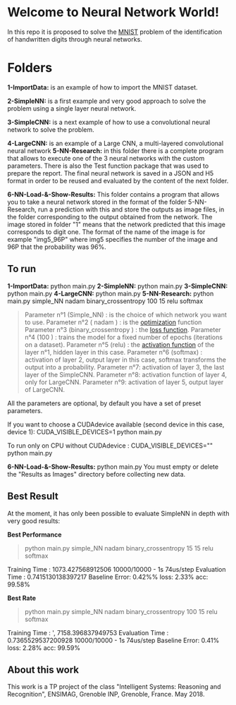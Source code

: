 # Welcome to Neural Network World!

In this repo it is proposed to solve the [MNIST](https://en.wikipedia.org/wiki/MNIST_database) problem of the identification of handwritten digits through neural networks.


# Folders

**1-ImportData:** is an example of how to import the MNIST dataset.

**2-SimpleNN:**  is a first example and very good approach to solve the problem using a single layer neural network.

**3-SimpleCNN:** is a next example of how to use a convolutional neural network to solve the problem.

**4-LargeCNN:** is an example of a Large CNN, a multi-layered convolutional neural network
**5-NN-Research:** in this folder there is a complete program that allows to execute one of the 3 neural networks with the custom parameters. There is also the Test function package that was used to prepare the report. The final neural network is saved in a JSON and H5 format in order to be reused and evaluated by the content of the next folder.

**6-NN-Load-&-Show-Results:** This folder contains a program that allows you to take a neural network stored in the format of the folder 5-NN-Research, run a prediction with this and store the outputs as image files, in the folder corresponding to the output obtained from the network.
The image stored in folder "1" means that the network predicted that this image corresponds to digit one. The format of the name of the image is for example "img5_96P" where img5 specifies the number of the image and 96P that the probability was 96%.


## To run

**1-ImportData:**  python main.py
**2-SimpleNN:** python main.py
**3-SimpleCNN:** python main.py
**4-LargeCNN:** python main.py
**5-NN-Research:**
  python main.py simple_NN nadam binary_crossentropy 100 15 relu softmax


> Parameter n°1 (Simple_NN) : is the choice of which network you want to use.
> Parameter n°2 ( nadam ) : is the [optimization](https://keras.io/optimizers/) function 
> Parameter n°3 (binary_crossentropy ) : the [loss function](https://keras.io/losses/).
> Parameter n°4 (100 ) : trains the model for a fixed number of epochs (iterations on a dataset).
> Parameter n°5 (relu) : the [activation function](https://keras.io/activations/) of the layer n°1, hidden layer in this case.
> Parameter n°6 (softmax) : activation of layer 2, output layer in this case, softmax transforms the output into a probability.
> Parameter n°7: activation of layer 3, the last layer of the SimpleCNN.
> Parameter n°8: activation function of layer 4, only for LargeCNN.
> Parameter n°9: activation of layer 5, output layer of LargeCNN.

All the parameters are optional, by default you have a set of preset parameters.

If you want to choose a CUDAdevice available (second device in this case, device 1):
CUDA_VISIBLE_DEVICES=1  python main.py 

To run only on CPU without CUDAdevice :
CUDA_VISIBLE_DEVICES=""  python main.py 

**6-NN-Load-&-Show-Results:** python main.py
You must empty or delete the "Results as Images" directory before collecting new data.

## Best Result
At the moment, it has only been possible to evaluate SimpleNN in depth with very good results:

**Best Performance**
>python main.py simple\_NN nadam binary\_crossentropy 15 15 relu softmax

Training Time :  1073.427568912506
10000/10000 - 1s 74us/step
Evaluation Time :  0.7415130138397217
Baseline Error: 0.42%%
loss: 2.33%
acc: 99.58%

**Best Rate**
>python main.py simple_NN nadam binary_crossentropy 100 15 relu softmax

Training Time : ', 7158.396837949753
Evaluation Time :  0.7365529537200928
10000/10000 - 1s 74us/step
Baseline Error: 0.41%
loss: 2.28%
acc: 99.59%


## About this work

This work is a TP project of the class  "Intelligent Systems: Reasoning and Recognition", ENSIMAG, Grenoble INP, Grenoble, France.
May 2018.
